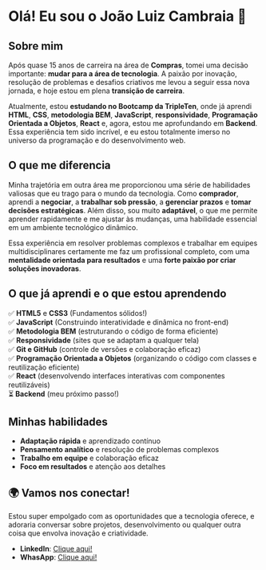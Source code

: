 # Olá! Eu sou o João Luiz Cambraia 👋

## Sobre mim

Após quase 15 anos de carreira na área de **Compras**, tomei uma decisão importante: **mudar para a área de tecnologia**. A paixão por inovação, resolução de problemas e desafios criativos me levou a seguir essa nova jornada, e hoje estou em plena **transição de carreira**.

Atualmente, estou **estudando no Bootcamp da TripleTen**, onde já aprendi **HTML**, **CSS**, **metodologia BEM**, **JavaScript**, **responsividade**, **Programação Orientada a Objetos**, **React** e, agora, estou me aprofundando em **Backend**. Essa experiência tem sido incrível, e eu estou totalmente imerso no universo da programação e do desenvolvimento web.

## O que me diferencia

Minha trajetória em outra área me proporcionou uma série de habilidades valiosas que eu trago para o mundo da tecnologia. Como **comprador**, aprendi a **negociar**, a **trabalhar sob pressão**, a **gerenciar prazos** e **tomar decisões estratégicas**. Além disso, sou muito **adaptável**, o que me permite aprender rapidamente e me ajustar às mudanças, uma habilidade essencial em um ambiente tecnológico dinâmico.

Essa experiência em resolver problemas complexos e trabalhar em equipes multidisciplinares certamente me faz um profissional completo, com uma **mentalidade orientada para resultados** e uma **forte paixão por criar soluções inovadoras**.

## O que já aprendi e o que estou aprendendo

✅ **HTML5** e **CSS3** (Fundamentos sólidos!)  
✅ **JavaScript** (Construindo interatividade e dinâmica no front-end)  
✅ **Metodologia BEM** (estruturando o código de forma eficiente)  
✅ **Responsividade** (sites que se adaptam a qualquer tela)  
✅ **Git e GitHub** (controle de versões e colaboração eficaz)  
✅ **Programação Orientada a Objetos** (organizando o código com classes e reutilização eficiente)  
✅ **React** (desenvolvendo interfaces interativas com componentes reutilizáveis)  
⏳ **Backend** (meu próximo passo!)  

## Minhas habilidades

- **Adaptação rápida** e aprendizado contínuo
- **Pensamento analítico** e resolução de problemas complexos
- **Trabalho em equipe** e colaboração eficaz
- **Foco em resultados** e atenção aos detalhes

## 🌍 Vamos nos conectar!

Estou super empolgado com as oportunidades que a tecnologia oferece, e adoraria conversar sobre projetos, desenvolvimento ou qualquer outra coisa que envolva inovação e criatividade.

- **LinkedIn**: [Clique aqui!](https://www.linkedin.com/in/joaoluizcambraia)
- **WhasApp**: [Clique aqui!](https://wa.me/5531996114022?text=Ol%C3%A1%20Jo%C3%A3o!%20Vi%20seu%20perfil%20no%20GitHub%20e%20gostaria%20de%20conversar%20!)
